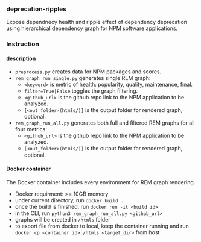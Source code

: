 ### deprecation-ripples

Expose dependnecy health and ripple effect of dependency deprecation using hierarchical dependency graph for NPM software applications.

### Instruction

#### description

- `preprocess.py` creates data for NPM packages and scores.
- `rem_graph_run_single.py` generates single REM graph:
    - `<keyword>` is metric of health: popularity, quality, maintenance, final. 
    - `filter=True|False` toggles the graph filtering.
    - `<github_url>` is the github repo link to the NPM application to be analyzed.
    - `[<out_folder>(htmls/)]` is the output folder for rendered graph, optional.
- `rem_graph_run_all.py` generates both full and filtered REM graphs for all four metrics:
    - `<github_url>` is the github repo link to the NPM application to be analyzed.
    - `[<out_folder>(htmls/)]` is the output folder for rendered graph, optional.

#### Docker container

The Docker container includes every environment for REM graph rendering.

 - Docker requirment: >= 10GB memory
 - under current directory, run `docker build .`
 - once the build is finished, run `docker run -it <build id>`
 - in the CLI, run `python3 rem_graph_run_all.py <github_url>`
 - graphs will be created in `/htmls` folder
 - to export file from docker to local, keep the container running and run `docker cp <container id>:/htmls <target_dir>` from host
